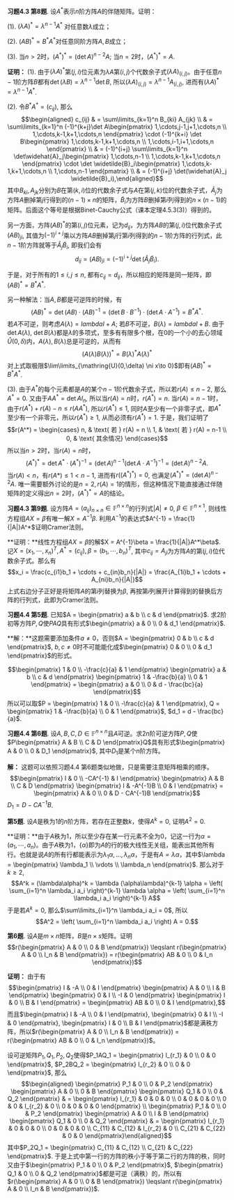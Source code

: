 **习题4.3 第8题**. 设$A^*$表示$n$阶方阵$A$的伴随矩阵。证明：

(1). $(\lambda A)^* = \lambda^{n-1}A^*$ 对任意数$\lambda$成立；

(2). $(AB)^* = B^*A^*$对任意同阶方阵$A,B$成立；

(3). 当$n > 2$时，$(A^*)^* = (\det A)^{n-2}A$;
当$n = 2$时，$(A^*)^* = A$.

**证明：** (1).
由于$(\lambda A)^*$第$(j,i)$位元素为$\lambda A$第$(i,j)$个代数余子式$(\lambda A)_{(i,j)}$。由于任意$n-1$阶方阵$B$都有$\det(\lambda B) = \lambda^{n-1}\det B$,
所以$(\lambda A)_{(i,j)} = \lambda^{n-1} A_{(i,j)}$,
进而有$(\lambda A)^* = \lambda^{n-1}A^*$.

(2). 令$B^*A^* = (c_{ij})$, 那么 $$\begin{aligned}
c_{ij} & = \sum\limits_{k=1}^n B_{ki} A_{jk} \\
& = \sum\limits_{k=1}^n (-1)^{k+j}\det A\begin{pmatrix} 1,\cdots,j-1,j+1,\cdots,n \\ 1,\cdots,k-1,k+1,\cdots,n \end{pmatrix} \cdot (-1)^{k+i} \det B\begin{pmatrix} 1,\cdots,k-1,k+1,\cdots,n \\ 1,\cdots,i-1,i+1,\cdots,n \end{pmatrix} \\
& = (-1)^{i+j} \sum\limits_{k=1}^n \det\widehat{A}_j\begin{pmatrix} 1,\cdots,n-1 \\ 1,\cdots,k-1,k+1,\cdots,n \end{pmatrix} \cdot \det \widetilde{B}_i\begin{pmatrix} 1,\cdots,k-1,k+1,\cdots,n \\ 1,\cdots,n-1 \end{pmatrix} \\
& = (-1)^{i+j} \det(\widehat{A}_j \widetilde{B}_i),\end{aligned}$$
其中$B_{ki}, A_{jk}$分别为$B$在第$(k,i)$位的代数余子式与$A$在第$(j,k)$位的代数余子式，$\widehat{A}_j$为方阵$A$删掉第$j$行得到的$(n-1)\times n$的矩阵，$\widetilde{B}_i$为方阵$B$删掉第$i$列得到的$n\times (n-1)$的矩阵。后面这个等号是根据Binet-Cauchy公式（课本定理4.5.3(3)）得到的。

另一方面，方阵$(AB)^*$的第$(i,j)$位元素，记为$d_{ij}$，为方阵$AB$的第$(j,i)$位代数余子式$(AB)_{ji}$,
其值为$(-1)^{i+j}$乘以方阵$AB$删掉第$j$行第$i$列得到的$n-1$阶方阵的行列式，此$n-1$阶方阵就等于$\widehat{A}_j \widetilde{B}_i$,
即我们会有
$$d_{ij} = (AB)_{ji} = (-1)^{i+j} \det(\widehat{A}_j \widetilde{B}_i).$$

于是，对于所有的$1\leqslant i,j \leqslant n$,
都有$c_{ij} = d_{ij}$，所以相应的矩阵是同一矩阵，即$(AB)^* = B^*A^*$.

另一种解法：当$A,B$都是可逆阵的时候，有
$$(AB)^* = \det(AB) \cdot (AB)^{-1} = (\det B \cdot B^{-1}) \cdot (\det A \cdot A^{-1}) = B^*A^*.$$
若$A$不可逆，则考虑$A(\lambda) = lambda I + A$;
若$B$不可逆，$B(\lambda) = lambda I + B$. 由于$\det A(\lambda)$,
$\det B(\lambda)$都是$\lambda$的多项式，至多有有限多个根，在$0$的一个小的去心领域$\mathring{U}(0,\delta)$内，$A(\lambda), B(\lambda)$总是可逆的，从而有
$$(A(\lambda)B(\lambda))^* = B(\lambda)^*A(\lambda)^*$$
对上式取极限$\lim\limits_{\mathring{U}(0,\delta) \ni x\to 0}$即有$(AB)^* = B^*A^*$.

(3).
由于$A^*$的每个元素都是$A$的某个$n-1$阶代数余子式，所以若$r(A)\leqslant n-2$,
那么$A^* = 0$. 又由于$AA^* = \det A I_n$,
所以当$r(A) = n$时，$r(A^*) = n$.
当$r(A) = n-1$时，由于$r(A^*) + r(A) - n \leqslant r(AA^*)$,
所以$r(A^*) \leqslant 1$,
同时$A$至少有一个非零子式，即$A^*$至少有一个非零元，所以$r(A^*) \geqslant 1$,
从而必须有$r(A^*) = 1$. 于是，我们证明了
$$r(A^*) = \begin{cases} n, & \text{ 若 } r(A) = n \\ 1, & \text{ 若 } r(A) = n-1 \\ 0, & \text{ 其余情况} \end{cases}$$
所以当$n > 2$时，当$r(A) = n$时，
$$(A^*)^* = \det A^* \cdot (A^*)^{-1} = (\det A)^{n-1} (\det A \cdot A^{-1})^{-1} = (\det A)^{n-2} A.$$
当$r(A) < n$，有$r(A*) \leqslant 1 < n-1$, 进而有$r((A^*)^*) = 0$,
也满足$(A^*)^* = (\det A)^{n-2}A$.
唯一需要额外讨论的是$n=2, r(A) = 1$的情形，但这种情况下能直接通过伴随矩阵的定义得出$n = 2$时，$(A^*)^* = A$的结论。

**习题4.3 第9题**.
设方阵$A = (a_{ij})_{n\times n} \in \mathbb{F}^{n\times n}$的行列式$|A| \neq 0$,
$\beta\in\mathbb{F}^{n\times 1}$,
则线性方程组$AX=\beta$有唯一解$X = A^{-1}\beta$.
利用$A^{-1}$的表达式$A^{-1} = \frac{1}{|A|}A^*$证明Cramer法则。

**证明：**线性方程组$AX=\beta$的解$X = A^{-1}\beta = \frac{1}{|A|}A^*\beta$.
记$X = (x_1, \cdots, x_n)^T, A^* = (c_{ij}), \beta = (b_1, \cdots, b_n)^T$,
其中$c_{ij} = A_{ji}$为方阵$A$的第$(j,i)$位代数余子式。那么有
$$x_i = \frac{c_{i1}b_1 + \cdots + c_{in}b_n}{|A|} = \frac{A_{1i}b_1 + \cdots + A_{ni}b_n}{|A|}$$
上式右边分子正好是将矩阵$A$的第$i$列替换为$\beta$,
再按第$i$列展开计算得到的替换后方阵的行列式，此即为Cramer法则。

**习题4.4 第5题**.
已知$A = \begin{pmatrix} a & b \\ c & d \end{pmatrix}$.
求2阶初等方阵$P,Q$使$PAQ$具有形式$\begin{pmatrix} a & 0 \\ 0 & d_1 \end{pmatrix}$.

**解：**这题需要添加条件$a\neq 0$，否则$A = \begin{pmatrix} 0 & b \\ c & d \end{pmatrix}$,
$b,c\neq 0$时不可能能化成$\begin{pmatrix} 0 & 0 \\ 0 & d_1 \end{pmatrix}$的形式。

$$\begin{pmatrix} 1 & 0 \\ -\frac{c}{a} & 1 \end{pmatrix} \begin{pmatrix} a & b \\ c & d \end{pmatrix} \begin{pmatrix} 1 & -\frac{b}{a} \\ 0 & 1 \end{pmatrix} = \begin{pmatrix} a & 0 \\ 0 & d - \frac{bc}{a} \end{pmatrix}$$
所以可以取$P = \begin{pmatrix} 1 & 0 \\ -\frac{c}{a} & 1 \end{pmatrix}, Q = \begin{pmatrix} 1 & -\frac{b}{a} \\ 0 & 1 \end{pmatrix}$,
$d_1 = d - \frac{bc}{a}$.

**习题4.4 第6题**.
设$A,B,C,D\in\mathbb{F}^{n\times n}$且$A$可逆。求$2n$阶可逆方阵$P,Q$使$P\begin{pmatrix} A & B \\ C & D \end{pmatrix}Q$具有形式$\begin{pmatrix} A & 0 \\ 0 & D_1 \end{pmatrix}$,
其中$D_1$是某个$n$阶方阵。

**解：** 这题可以依照习题4.4 第6题类似地做，只是需要注意矩阵相乘的顺序。
$$\begin{pmatrix} I & 0 \\ -CA^{-1} & I \end{pmatrix} \begin{pmatrix} A & B \\ C & D \end{pmatrix} \begin{pmatrix} I & -A^{-1}B \\ 0 & I \end{pmatrix} = \begin{pmatrix} A & 0 \\ 0 & D - CA^{-1}B \end{pmatrix}$$
$D_1 = D - CA^{-1}B$.

**第5题**. 设$A$是秩为1的$n$阶方阵，若存在正整数$k$，使得$A^k = 0$,
证明$A^2 = 0$.

**证明：**由于$A$秩为1，所以至少存在某一行元素不全为0，记这一行为$\alpha = (a_1, \cdots, a_n)$。由于$A$秩为1，$\{\alpha\}$即为$A$的行的极大线性无关组，能表出其他所有行。也就是说$A$的所有行都能表示为$\lambda_1\alpha, \ldots, \lambda_n\alpha$，于是有$A = \lambda \alpha$，其中$\lambda = \begin{pmatrix}
\lambda_1 \\ \vdots \\ \lambda_n \end{pmatrix}$. 那么对于$k\geqslant 2$,
$$A^k = (\lambda\alpha)^k = \lambda (\alpha\lambda)^{k-1} \alpha = \left( \sum_{i=1}^n \lambda_i a_i \right)^{k-1} \lambda \alpha = \left( \sum_{i=1}^n \lambda_i a_i \right)^{k-1} A$$
于是若$A^k = 0$, 那么$\sum\limits_{i=1}^n \lambda_i a_i = 0$, 所以
$$A^2 = \left( \sum_{i=1}^n \lambda_i a_i \right) A = 0.$$

**第6题**. 设$A$是$m\times n$矩阵，$B$是$n\times s$矩阵。证明
$$r(\begin{pmatrix} A & 0 \\ 0 & B \end{pmatrix}) \leqslant r(\begin{pmatrix} A & 0 \\ I_n & B \end{pmatrix}) = r(\begin{pmatrix} AB & 0 \\ 0 & I_n \end{pmatrix})$$

**证明：** 由于有
$$\begin{pmatrix} I & -A \\ 0 & I \end{pmatrix} \begin{pmatrix} A & 0 \\ I & B \end{pmatrix} \begin{pmatrix} 0 & I \\ -I & 0 \end{pmatrix} \begin{pmatrix} I & 0 \\ B & I \end{pmatrix} = \begin{pmatrix} AB & 0 \\ 0 & I \end{pmatrix},$$
而且$\begin{pmatrix} I & -A \\ 0 & I \end{pmatrix}, \begin{pmatrix} 0 & I \\ -I & 0 \end{pmatrix}, \begin{pmatrix} I & 0 \\ B & I \end{pmatrix}$都是满秩方阵，所以$r(\begin{pmatrix} A & 0 \\ I_n & B \end{pmatrix}) = r(\begin{pmatrix} AB & 0 \\ 0 & I_n \end{pmatrix})$。

设可逆矩阵$P_1,Q_1,P_2,Q_2$使得$P_1AQ_1 = \begin{pmatrix} I_{r_1} & 0 \\ 0 & 0 \end{pmatrix}$,
$P_2BQ_2 = \begin{pmatrix} I_{r_2} & 0 \\ 0 & 0 \end{pmatrix}$, 那么
$$\begin{aligned}
\begin{pmatrix} P_1 & 0 \\ 0 & P_2 \end{pmatrix} \begin{pmatrix} A & 0 \\ 0 & B \end{pmatrix} \begin{pmatrix} Q_1 & 0 \\ 0 & Q_2 \end{pmatrix} & = \begin{pmatrix} I_{r_1} & 0 & 0 & 0 \\ 0 & 0 & 0 & 0 \\ 0 & 0 & I_{r_2} & 0 \\ 0 & 0 & 0 & 0 \end{pmatrix} \\
\begin{pmatrix} P_1 & 0 \\ 0 & P_2 \end{pmatrix} \begin{pmatrix} A & 0 \\ I & B \end{pmatrix} \begin{pmatrix} Q_1 & 0 \\ 0 & Q_2 \end{pmatrix} & = \begin{pmatrix} I_{r_1} & 0 & 0 & 0 \\ 0 & 0 & 0 & 0 \\ C_{11} & C_{12} & I_{r_2} & 0 \\ C_{21} & C_{22} & 0 & 0 \end{pmatrix}\end{aligned}$$
其中$P_2Q_1 = \begin{pmatrix} C_{11} & C_{12} \\ C_{21} & C_{22} \end{pmatrix}$.
于是上式中第一行的方阵的秩小于等于第二行的方阵的秩，同时又由于$\begin{pmatrix} P_1 & 0 \\ 0 & P_2 \end{pmatrix}$,
$\begin{pmatrix} Q_1 & 0 \\ 0 & Q_2 \end{pmatrix}$都是可逆（满秩）的，所以有$r(\begin{pmatrix} A & 0 \\ 0 & B \end{pmatrix}) \leqslant r(\begin{pmatrix} A & 0 \\ I_n & B \end{pmatrix})$.
